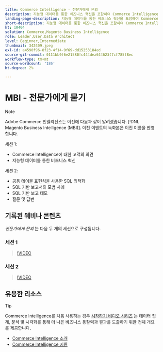 ```yaml
---
title: Commerce Intelligence - 전문가에게 문의
description: 지능형 데이터를 통한 비즈니스 혁신을 포함하여 Commerce Intelligence 제품 팀과 함께 자세히 알아보려면 이들 녹화된 웨비나를 시청하십시오.
landing-page-description: 지능형 데이터를 통한 비즈니스 혁신을 포함하여 Commerce Intelligence 제품 팀과 함께 자세히 알아보려면 이들 녹화된 웨비나를 시청하십시오.
short-description: 지능형 데이터를 통한 비즈니스 혁신을 포함하여 Commerce Intelligence 제품 팀과 함께 자세히 알아보려면 이들 녹화된 웨비나를 시청하십시오.
kt: 10404
solution: Commerce,Magento Business Intelligence
role: Leader,User,Data Architect
level: Beginner,Intermediate
thumbnail: 342409.jpeg
exl-id: a4590f96-8f23-4f14-9f69-dd15253184ed
source-git-commit: 0111bb0f6e21580fc444dea64462347cf785f8ec
workflow-type: tm+mt
source-wordcount: '186'
ht-degree: 2%

---
```


# MBI - 전문가에게 묻기

>[!NOTE]
>
>Adobe Commerce 인텔리전스는 이전에 다음과 같이 알려졌습니다. [!DNL Magento Business Intelligence (MBI)]. 이전 이벤트의 녹화본은 이전 이름을 반영합니다.

세션 1:

- Commerce Intelligence에 대한 고객의 의견
- 지능형 데이터를 통한 비즈니스 혁신

세션 2:

- 공통 테이블 표현식을 사용한 SQL 최적화
- SQL 기반 보고서의 모범 사례
- SQL 기반 보고 데모
- 질문 및 답변

## 기록된 웨비나 콘텐츠

_전문가에게 문의_ 는 다음 두 개의 세션으로 구성됩니다.

### 세션 1

>[!VIDEO](https://video.tv.adobe.com/v/342409?quality=12&learn=on)

### 세션 2

>[!VIDEO](https://video.tv.adobe.com/v/342410?quality=12&learn=on)

## 유용한 리소스

>[!TIP]
>
>Commerce Intelligence를 처음 사용하는 경우 [시작하기 비디오 시리즈](https://experienceleague.adobe.com/docs/commerce-learn/tutorials/mbi/introduction/1-overview.html) 는 데이터 집계, 분석 및 시각화를 통해 더 나은 비즈니스 통찰력과 결과를 도출하기 위한 전체 개요를 제공합니다.

- [Commerce Intelligence 소개](https://experienceleague.adobe.com/docs/commerce-business-intelligence/mbi/getting-started.html)
- [Commerce Intelligence 지원](https://experienceleague.adobe.com/docs/commerce-knowledge-base/kb/troubleshooting/miscellaneous/mbi-service-policies.html)
